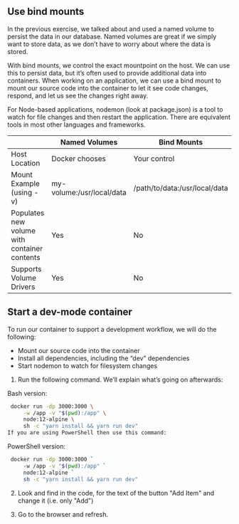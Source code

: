 ## Use bind mounts

In the previous exercise, we talked about and used a named volume to persist the data in our database. Named volumes are great if we simply want to store data, as we don’t have to worry about where the data is stored.

With bind mounts, we control the exact mountpoint on the host. We can use this to persist data, but it’s often used to provide additional data into containers. When working on an application, we can use a bind mount to mount our source code into the container to let it see code changes, respond, and let us see the changes right away.

For Node-based applications, nodemon (look at package.json) is a tool to watch for file changes and then restart the application. There are equivalent tools in most other languages and frameworks.

|                                             | Named Volumes              | Bind Mounts                    |
|---------------------------------------------|----------------------------|--------------------------------|
|Host Location                                | Docker chooses             | Your control                   |
|Mount Example (using -v)                     | my-volume:/usr/local/data  | /path/to/data:/usr/local/data  |
|Populates new volume with container contents | Yes                        | No                             |
|Supports Volume Drivers                      | Yes                        | No                             |

## Start a dev-mode container
To run our container to support a development workflow, we will do the following:

- Mount our source code into the container
- Install all dependencies, including the “dev” dependencies
- Start nodemon to watch for filesystem changes

1. Run the following command. We’ll explain what’s going on afterwards:

Bash version:
```sh
 docker run -dp 3000:3000 \
     -w /app -v "$(pwd):/app" \
     node:12-alpine \
     sh -c "yarn install && yarn run dev"
If you are using PowerShell then use this command:
```
PowerShell version:
```sh
 docker run -dp 3000:3000 `
     -w /app -v "$(pwd):/app" `
     node:12-alpine `
     sh -c "yarn install && yarn run dev"
```

2. Look and find in the code, for the text of the button "Add Item" and change it (i.e. only "Add")

3. Go to the browser and refresh.